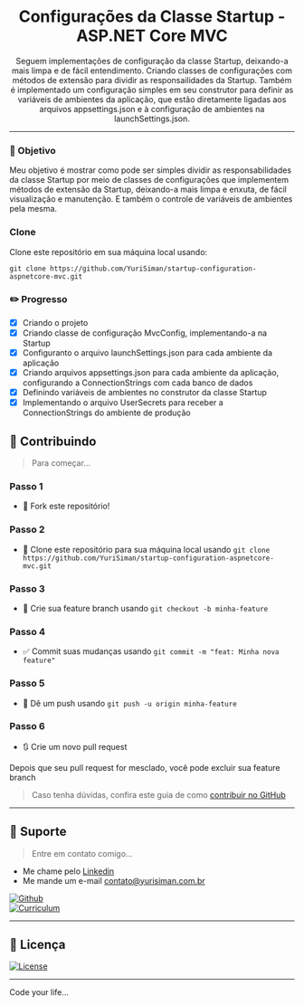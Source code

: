 <h1 align="center">Configurações da Classe Startup - ASP.NET Core MVC</h1>

<p align="center">Seguem implementações de configuração da classe Startup, deixando-a mais limpa e de fácil entendimento. Criando classes de configurações com métodos de extensão para dividir as responsailidades da Startup. Também é implementado um configuração simples em seu construtor para definir as variáveis de ambientes da aplicação, que estão diretamente ligadas aos arquivos appsettings.json e à configuração de ambientes na launchSettings.json.</p>

---

### :dart: Objetivo

Meu objetivo é mostrar como pode ser simples dividir as responsabilidades da classe Startup por meio de classes de configurações que implementem métodos de extensão da Startup, deixando-a mais limpa e enxuta, de fácil visualização e manutenção. E também o controle de variáveis de ambientes pela mesma.

### Clone

Clone este repositório em sua máquina local usando:

```
git clone https://github.com/YuriSiman/startup-configuration-aspnetcore-mvc.git
```

### :pencil2: Progresso

- [x] Criando o projeto
- [x] Criando classe de configuração MvcConfig, implementando-a na Startup
- [x] Configuranto o arquivo launchSettings.json para cada ambiente da aplicação
- [x] Criando arquivos appsettings.json para cada ambiente da aplicação, configurando a ConnectionStrings com cada banco de dados
- [x] Definindo variáveis de ambientes no construtor da classe Startup
- [x] Implementando o arquivo UserSecrets para receber a ConnectionStrings do ambiente de produção

## :thinking: Contribuindo

> Para começar...

### Passo 1

* :fork_and_knife: Fork este repositório!

### Passo 2

* :dancers: Clone este repositório para sua máquina local usando `git clone https://github.com/YuriSiman/startup-configuration-aspnetcore-mvc.git`

### Passo 3

* :trident: Crie sua feature branch usando `git checkout -b minha-feature`

### Passo 4

* :white_check_mark: Commit suas mudanças usando `git commit -m "feat: Minha nova feature"`

### Passo 5

* :pushpin: Dê um push usando `git push -u origin minha-feature`

### Passo 6

* :arrows_clockwise: Crie um novo pull request

Depois que seu pull request for mesclado, você pode excluir sua feature branch  

> Caso tenha dúvidas, confira este guia de como [contribuir no GitHub](https://github.com/firstcontributions/first-contributions)  

---

## :speech_balloon: Suporte

> Entre em contato comigo...  

* Me chame pelo [Linkedin](https://www.linkedin.com/in/yurisiman/)  
* Me mande um e-mail [contato@yurisiman.com.br](mailto:contato@yurisiman.com.br)  

[![Github](https://img.shields.io/badge/github-profile-%237159c1?style=for-the-badge&logo=github)](https://github.com/YuriSiman)  
[![Curriculum](https://img.shields.io/badge/site-curriculum-%23563D7C?style=for-the-badge&logo=bootstrap)](https://yurisiman.com.br)  

---

## :pencil: Licença

[![License](https://img.shields.io/badge/license-mit-%23A6CE39?style=for-the-badge&logo=github)](https://github.com/YuriSiman/startup-configuration-aspnetcore-mvc/blob/master/LICENSE)   

---

Code your life...
